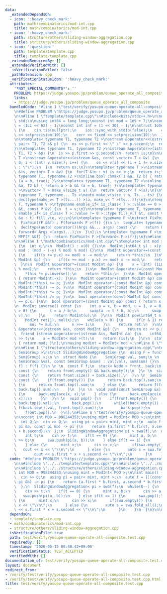 ```yaml
---
data:
  _extendedDependsOn:
  - icon: ':heavy_check_mark:'
    path: math/combinatorics/mod-int.cpp
    title: math/combinatorics/mod-int.cpp
  - icon: ':heavy_check_mark:'
    path: structure/others/sliding-window-aggregation.cpp
    title: structure/others/sliding-window-aggregation.cpp
  - icon: ':question:'
    path: template/template.cpp
    title: template/template.cpp
  _extendedRequiredBy: []
  _extendedVerifiedWith: []
  _isVerificationFailed: false
  _pathExtension: cpp
  _verificationStatusIcon: ':heavy_check_mark:'
  attributes:
    '*NOT_SPECIAL_COMMENTS*': ''
    PROBLEM: https://judge.yosupo.jp/problem/queue_operate_all_composite
    links:
    - https://judge.yosupo.jp/problem/queue_operate_all_composite
  bundledCode: "#line 1 \"test/verify/yosupo-queue-operate-all-composite.test.cpp\"\
    \n#define PROBLEM \"https://judge.yosupo.jp/problem/queue_operate_all_composite\"\
    \n\n#line 1 \"template/template.cpp\"\n#include<bits/stdc++.h>\n\nusing namespace\
    \ std;\n\nusing int64 = long long;\nconst int mod = 1e9 + 7;\n\nconst int64 infll\
    \ = (1LL << 62) - 1;\nconst int inf = (1 << 30) - 1;\n\nstruct IoSetup {\n  IoSetup()\
    \ {\n    cin.tie(nullptr);\n    ios::sync_with_stdio(false);\n    cout << fixed\
    \ << setprecision(10);\n    cerr << fixed << setprecision(10);\n  }\n} iosetup;\n\
    \n\ntemplate< typename T1, typename T2 >\nostream &operator<<(ostream &os, const\
    \ pair< T1, T2 >& p) {\n  os << p.first << \" \" << p.second;\n  return os;\n\
    }\n\ntemplate< typename T1, typename T2 >\nistream &operator>>(istream &is, pair<\
    \ T1, T2 > &p) {\n  is >> p.first >> p.second;\n  return is;\n}\n\ntemplate< typename\
    \ T >\nostream &operator<<(ostream &os, const vector< T > &v) {\n  for(int i =\
    \ 0; i < (int) v.size(); i++) {\n    os << v[i] << (i + 1 != v.size() ? \" \"\
    \ : \"\");\n  }\n  return os;\n}\n\ntemplate< typename T >\nistream &operator>>(istream\
    \ &is, vector< T > &v) {\n  for(T &in : v) is >> in;\n  return is;\n}\n\ntemplate<\
    \ typename T1, typename T2 >\ninline bool chmax(T1 &a, T2 b) { return a < b &&\
    \ (a = b, true); }\n\ntemplate< typename T1, typename T2 >\ninline bool chmin(T1\
    \ &a, T2 b) { return a > b && (a = b, true); }\n\ntemplate< typename T = int64\
    \ >\nvector< T > make_v(size_t a) {\n  return vector< T >(a);\n}\n\ntemplate<\
    \ typename T, typename... Ts >\nauto make_v(size_t a, Ts... ts) {\n  return vector<\
    \ decltype(make_v< T >(ts...)) >(a, make_v< T >(ts...));\n}\n\ntemplate< typename\
    \ T, typename V >\ntypename enable_if< is_class< T >::value == 0 >::type fill_v(T\
    \ &t, const V &v) {\n  t = v;\n}\n\ntemplate< typename T, typename V >\ntypename\
    \ enable_if< is_class< T >::value != 0 >::type fill_v(T &t, const V &v) {\n  for(auto\
    \ &e : t) fill_v(e, v);\n}\n\ntemplate< typename F >\nstruct FixPoint : F {\n\
    \  FixPoint(F &&f) : F(forward< F >(f)) {}\n \n  template< typename... Args >\n\
    \  decltype(auto) operator()(Args &&... args) const {\n    return F::operator()(*this,\
    \ forward< Args >(args)...);\n  }\n};\n \ntemplate< typename F >\ninline decltype(auto)\
    \ MFP(F &&f) {\n  return FixPoint< F >{forward< F >(f)};\n}\n#line 4 \"test/verify/yosupo-queue-operate-all-composite.test.cpp\"\
    \n\n#line 1 \"math/combinatorics/mod-int.cpp\"\ntemplate< int mod >\nstruct ModInt\
    \ {\n  int x;\n\n  ModInt() : x(0) {}\n\n  ModInt(int64_t y) : x(y >= 0 ? y %\
    \ mod : (mod - (-y) % mod) % mod) {}\n\n  ModInt &operator+=(const ModInt &p)\
    \ {\n    if((x += p.x) >= mod) x -= mod;\n    return *this;\n  }\n\n  ModInt &operator-=(const\
    \ ModInt &p) {\n    if((x += mod - p.x) >= mod) x -= mod;\n    return *this;\n\
    \  }\n\n  ModInt &operator*=(const ModInt &p) {\n    x = (int) (1LL * x * p.x\
    \ % mod);\n    return *this;\n  }\n\n  ModInt &operator/=(const ModInt &p) {\n\
    \    *this *= p.inverse();\n    return *this;\n  }\n\n  ModInt operator-() const\
    \ { return ModInt(-x); }\n\n  ModInt operator+(const ModInt &p) const { return\
    \ ModInt(*this) += p; }\n\n  ModInt operator-(const ModInt &p) const { return\
    \ ModInt(*this) -= p; }\n\n  ModInt operator*(const ModInt &p) const { return\
    \ ModInt(*this) *= p; }\n\n  ModInt operator/(const ModInt &p) const { return\
    \ ModInt(*this) /= p; }\n\n  bool operator==(const ModInt &p) const { return x\
    \ == p.x; }\n\n  bool operator!=(const ModInt &p) const { return x != p.x; }\n\
    \n  ModInt inverse() const {\n    int a = x, b = mod, u = 1, v = 0, t;\n    while(b\
    \ > 0) {\n      t = a / b;\n      swap(a -= t * b, b);\n      swap(u -= t * v,\
    \ v);\n    }\n    return ModInt(u);\n  }\n\n  ModInt pow(int64_t n) const {\n\
    \    ModInt ret(1), mul(x);\n    while(n > 0) {\n      if(n & 1) ret *= mul;\n\
    \      mul *= mul;\n      n >>= 1;\n    }\n    return ret;\n  }\n\n  friend ostream\
    \ &operator<<(ostream &os, const ModInt &p) {\n    return os << p.x;\n  }\n\n\
    \  friend istream &operator>>(istream &is, ModInt &a) {\n    int64_t t;\n    is\
    \ >> t;\n    a = ModInt< mod >(t);\n    return (is);\n  }\n\n  static int get_mod()\
    \ { return mod; }\n};\n\nusing modint = ModInt< mod >;\n#line 6 \"test/verify/yosupo-queue-operate-all-composite.test.cpp\"\
    \n\n#line 1 \"structure/others/sliding-window-aggregation.cpp\"\ntemplate< typename\
    \ SemiGroup >\nstruct SlidingWindowAggregation {\n  using F = function< SemiGroup(SemiGroup,\
    \ SemiGroup) >;\n \n  struct Node {\n    SemiGroup val, sum;\n \n    Node(const\
    \ SemiGroup &val, const SemiGroup &sum) : val(val), sum(sum) {}\n  };\n \n  SlidingWindowAggregation(F\
    \ f) : f(f) {}\n \n \n  const F f;\n  stack< Node > front, back;\n \n  bool empty()\
    \ const {\n    return front.empty() && back.empty();\n  }\n \n  size_t size()\
    \ const {\n    return front.size() + back.size();\n  }\n \n  SemiGroup fold_all()\
    \ const {\n    if(front.empty()) {\n      return back.top().sum;\n    } else if(back.empty())\
    \ {\n      return front.top().sum;\n    } else {\n      return f(front.top().sum,\
    \ back.top().sum);\n    }\n  }\n \n  void push(const SemiGroup &x) {\n    if(back.empty())\
    \ {\n      back.emplace(x, x);\n    } else {\n      back.emplace(x, f(back.top().sum,\
    \ x));\n    }\n  }\n \n  void pop() {\n    if(front.empty()) {\n      front.emplace(back.top().val,\
    \ back.top().val);\n      back.pop();\n      while(!back.empty()) {\n        front.emplace(back.top().val,\
    \ f(back.top().val, front.top().sum));\n        back.pop();\n      }\n    }\n\
    \    front.pop();\n  }\n};\n#line 8 \"test/verify/yosupo-queue-operate-all-composite.test.cpp\"\
    \n\nconst int MOD = 998244353;\nusing mint = ModInt< MOD >;\n\nint main() {\n\
    \  int Q;\n  cin >> Q;\n  using pi = pair< mint, mint >;\n  auto f = [](const\
    \ pi &a, const pi &b) -> pi {\n    return {a.first * b.first, a.second * b.first\
    \ + b.second};\n  };\n  SlidingWindowAggregation< pi > swa(f);\n  while(Q--) {\n\
    \    int t;\n    cin >> t;\n    if(t == 0) {\n      mint a, b;\n      cin >> a\
    \ >> b;\n      swa.push(pi(a, b));\n    } else if(t == 1) {\n      swa.pop();\n\
    \    } else {\n      mint x;\n      cin >> x;\n      if(swa.empty()) {\n     \
    \   cout << x << \"\\n\";\n      } else {\n        auto s = swa.fold_all();\n\
    \        cout << s.first * x + s.second << \"\\n\";\n      }\n    }\n  }\n}\n\n"
  code: "#define PROBLEM \"https://judge.yosupo.jp/problem/queue_operate_all_composite\"\
    \n\n#include \"../../template/template.cpp\"\n\n#include \"../../math/combinatorics/mod-int.cpp\"\
    \n\n#include \"../../structure/others/sliding-window-aggregation.cpp\"\n\nconst\
    \ int MOD = 998244353;\nusing mint = ModInt< MOD >;\n\nint main() {\n  int Q;\n\
    \  cin >> Q;\n  using pi = pair< mint, mint >;\n  auto f = [](const pi &a, const\
    \ pi &b) -> pi {\n    return {a.first * b.first, a.second * b.first + b.second};\n\
    \  };\n  SlidingWindowAggregation< pi > swa(f);\n  while(Q--) {\n    int t;\n\
    \    cin >> t;\n    if(t == 0) {\n      mint a, b;\n      cin >> a >> b;\n   \
    \   swa.push(pi(a, b));\n    } else if(t == 1) {\n      swa.pop();\n    } else\
    \ {\n      mint x;\n      cin >> x;\n      if(swa.empty()) {\n        cout <<\
    \ x << \"\\n\";\n      } else {\n        auto s = swa.fold_all();\n        cout\
    \ << s.first * x + s.second << \"\\n\";\n      }\n    }\n  }\n}\n\n"
  dependsOn:
  - template/template.cpp
  - math/combinatorics/mod-int.cpp
  - structure/others/sliding-window-aggregation.cpp
  isVerificationFile: true
  path: test/verify/yosupo-queue-operate-all-composite.test.cpp
  requiredBy: []
  timestamp: '2020-05-15 00:40:42+09:00'
  verificationStatus: TEST_ACCEPTED
  verifiedWith: []
documentation_of: test/verify/yosupo-queue-operate-all-composite.test.cpp
layout: document
redirect_from:
- /verify/test/verify/yosupo-queue-operate-all-composite.test.cpp
- /verify/test/verify/yosupo-queue-operate-all-composite.test.cpp.html
title: test/verify/yosupo-queue-operate-all-composite.test.cpp
---
```

